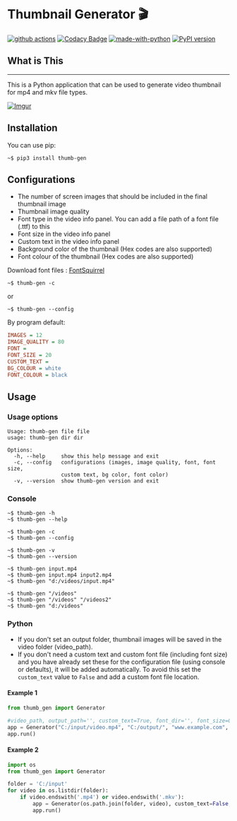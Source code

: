 # Thumbnail Generator 🎬

[![github actions](https://github.com/truethari/thumb-gen/actions/workflows/thumb-gen.yml/badge.svg)](https://github.com/truethari/thumb-gen/actions/workflows/thumb-gen.yml)
[![Codacy Badge](https://app.codacy.com/project/badge/Grade/01b66feeb94743ac80e413e4e9075595)](https://www.codacy.com/gh/truethari/thumb-gen/dashboard?utm_source=github.com&amp;utm_medium=referral&amp;utm_content=truethari/thumb-gen&amp;utm_campaign=Badge_Grade)
[![made-with-python](https://img.shields.io/badge/Made%20with-Python-1f425f.svg)](https://www.python.org/)
[![PyPI version](https://badge.fury.io/py/thumb-gen.svg)](https://badge.fury.io/py/thumb-gen)

## What is This

--------
This is a Python application that can be used to generate video thumbnail for mp4 and mkv file types.

[![Imgur](https://i.imgur.com/qRHQRK7.png)](https://imgur.com/a/xpkkyqH)

## Installation

You can use pip:

```console
~$ pip3 install thumb-gen
```

## Configurations

-  The number of screen images that should be included in the final thumbnail image
-  Thumbnail image quality
-  Font type in the video info panel. You can add a file path of a font file (.ttf) to this
-  Font size in the video info panel
-  Custom text in the video info panel
-  Background color of the thumbnail (Hex codes are also supported)
-  Font colour of the thumbnail (Hex codes are also supported)

Download font files : [FontSquirrel](https://www.fontsquirrel.com/)

``` console
~$ thumb-gen -c
```

or

``` console
~$ thumb-gen --config
```

By program default:

``` ini
IMAGES = 12
IMAGE_QUALITY = 80
FONT = 
FONT_SIZE = 20
CUSTOM_TEXT = 
BG_COLOUR = white
FONT_COLOUR = black
```

## Usage

### Usage options

``` text
Usage: thumb-gen file file
usage: thumb-gen dir dir

Options:
  -h, --help     show this help message and exit
  -c, --config   configurations (images, image quality, font, font size,
                 custom text, bg color, font color)
  -v, --version  show thumb-gen version and exit
```

### Console

``` console
~$ thumb-gen -h
~$ thumb-gen --help

~$ thumb-gen -c
~$ thumb-gen --config

~$ thumb-gen -v
~$ thumb-gen --version

~$ thumb-gen input.mp4
~$ thumb-gen input.mp4 input2.mp4
~$ thumb-gen "d:/videos/input.mp4"

~$ thumb-gen "/videos"
~$ thumb-gen "/videos" "/videos2"
~$ thumb-gen "d:/videos"
```

### Python

- If you don't set an output folder, thumbnail images will be saved in the video folder (video_path).
- If you don't need a custom text and custom font file (including font size) and you have already set these for the configuration file (using console or defaults), it will be added automatically. To avoid this set the `custom_text` value to `False` and add a custom font file location.

#### Example 1

``` python
from thumb_gen import Generator

#video_path, output_path='', custom_text=True, font_dir='', font_size=0, bg_colour='', font_colour=''
app = Generator("C:/input/video.mp4", "C:/output/", "www.example.com", "C:/Windows/Fonts/Arial.ttf", 30)
app.run()
```

#### Example 2

``` Python
import os
from thumb_gen import Generator

folder = 'C:/input'
for video in os.listdir(folder):
    if video.endswith('.mp4') or video.endswith('.mkv'):
        app = Generator(os.path.join(folder, video), custom_text=False, font_dir="C:/Project/font.ttf", font_size=25, bg_colour='blue', font_colour='red')
        app.run()
```
